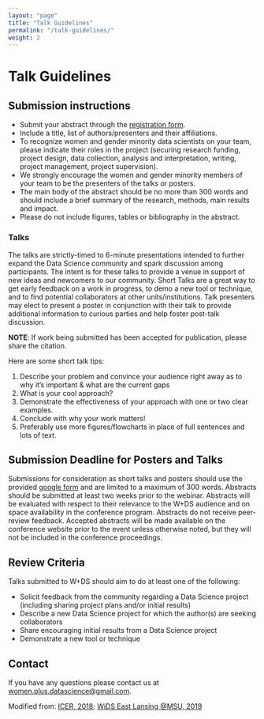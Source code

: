 ```yaml
---
layout: "page"
title: "Talk Guidelines"
permalink: "/talk-guidelines/"
weight: 2
---
```


# Talk Guidelines

## Submission instructions
- Submit your abstract through the [registration form](https://forms.gle/anafy6mPXBuJUyMk7).
- Include a title, list of authors/presenters and their affiliations.
- To recognize women and gender minority data scientists on your team, please indicate their roles in the project (securing research funding, project design, data collection, analysis and interpretation, writing, project management, project supervision).
- We strongly encourage the women and gender minority members of your team to be the presenters of the talks or posters.
- The main body of the abstract should be no more than 300 words and should include a brief summary of the research, methods, main results and impact.
- Please do not include figures, tables or bibliography in the abstract.

### Talks
The talks are strictly-timed to 6-minute presentations intended to further expand the Data Science community and spark discussion among participants. The intent is for these talks to provide a venue in support of new ideas and newcomers to our community. Short Talks are a great way to get early feedback on a work in progress, to demo a new tool or technique, and to find potential collaborators at other units/institutions.
Talk presenters may elect to present a poster in conjunction with their talk to provide additional information to curious parties and help foster post-talk discussion.

**NOTE**: If work being submitted has been accepted for publication, please share the citation.

Here are some short talk tips:
 1. Describe your problem and convince your audience right away as to why it’s important & what are the current gaps
 2. What is your cool approach?
 3. Demonstrate the effectiveness of your approach with one or two clear examples.
 4. Conclude with why your work matters!
 5. Preferably use more figures/flowcharts in place of full sentences and lots of text.

## Submission Deadline for Posters and Talks
Submissions for consideration as short talks and posters should use the provided [google form](https://forms.gle/anafy6mPXBuJUyMk7) and are limited to a maximum of 300 words. Abstracts should be submitted at least two weeks prior to the webinar. Abstracts will be evaluated with respect to their relevance to the W+DS audience and on space availability in the conference program. Abstracts do not receive peer-review feedback. Accepted abstracts will be made available on the conference website prior to the event unless otherwise noted, but they will not be included in the conference proceedings.

## Review Criteria
Talks submitted to W+DS should aim to do at least one of the following:
- Solicit feedback from the community regarding a Data Science project (including sharing project plans and/or initial results)
- Describe a new Data Science project for which the author(s) are seeking collaborators
- Share encouraging initial results from a Data Science project
- Demonstrate a new tool or technique

## Contact
If you have any questions please contact us at women.plus.datascience@gmail.com.

Modified from: [ICER, 2018](https://icer.acm.org/icer-2018/lightning-talks-posters/); [WiDS East Lansing @MSU, 2019](https://github.com/rladies-eastlansing/WiDS2019/wiki/Poster-and-Lightning-Talk-Guidelines)
